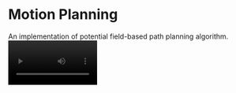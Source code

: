 # Motion Planning
An implementation of potential field-based path planning algorithm.
<video src='https://github.com/aoi-mitori/MotionPlanning/blob/main//results/result.mov' width=180/>
![](results/pf.png)